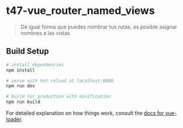 # t47-vue_router_named_views

> De igual forma que puedes nombrar tus rutas, es posible asignar nombres a las vistas

## Build Setup

``` bash
# install dependencies
npm install

# serve with hot reload at localhost:8080
npm run dev

# build for production with minification
npm run build
```

For detailed explanation on how things work, consult the [docs for vue-loader](http://vuejs.github.io/vue-loader).
